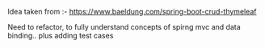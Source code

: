 Idea taken from :- https://www.baeldung.com/spring-boot-crud-thymeleaf

Need to refactor, to fully understand concepts of spirng mvc and data binding.. plus adding test cases